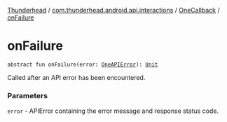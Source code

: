 [Thunderhead](../../index.md) / [com.thunderhead.android.api.interactions](../index.md) / [OneCallback](index.md) / [onFailure](./on-failure.md)

# onFailure

`abstract fun onFailure(error: `[`OneAPIError`](../../com.thunderhead.android.api.responsetypes/-one-a-p-i-error/index.md)`): `[`Unit`](https://kotlinlang.org/api/latest/jvm/stdlib/kotlin/-unit/index.html)

Called after an API error has been encountered.

### Parameters

`error` - APIError containing the error message and
response status code.
